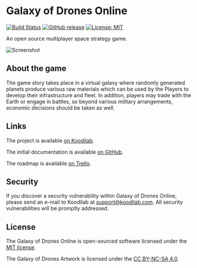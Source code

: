 # Galaxy of Drones Online

[![Build Status](https://travis-ci.com/galaxyofdrones/galaxyofdrones.svg?branch=master)](https://travis-ci.com/galaxyofdrones/galaxyofdrones)
[![GitHub release](https://img.shields.io/github/release/galaxyofdrones/galaxyofdrones.svg)](https://github.com/galaxyofdrones/galaxyofdrones/releases)
[![License: MIT](https://img.shields.io/badge/License-MIT-brightgreen.svg)](https://opensource.org/licenses/MIT)

An open source multiplayer space strategy game.

![Screenshot](public/images/screenshot.png)

## About the game

The game story takes place in a virtual galaxy where randomly generated planets produce various raw materials which can be used by the Players to develop their infrastructure and fleet. In addition, players may trade with the Earth or engage in battles, so beyond various military arrangements, economic decisions should be taken as well.

## Links

The project is available [on Koodilab](https://koodilab.com).

The initial documentation is available [on GitHub](https://github.com/galaxyofdrones/docs).

The roadmap is available [on Trello](https://trello.com/b/vWfdm6AA/galaxy-of-drones-online).

## Security

If you discover a security vulnerability within Galaxy of Drones Online, please send an e-mail to Koodilab at support@koodilab.com. All security vulnerabilities will be promptly addressed.

## License

The Galaxy of Drones Online is open-sourced software licensed under the [MIT license](http://opensource.org/licenses/MIT).

The Galaxy of Drones Artwork is licensed under the [CC BY-NC-SA 4.0](https://creativecommons.org/licenses/by-nc-sa/4.0/).
